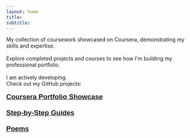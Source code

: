 ```yaml
---
layout: home
title:
subtitle:
---
```


My collection of coursework showcased on Coursera, demonstrating my skills and expertise.
<br>
<br>
Explore completed projects and courses to see how I'm building my professional portfolio.
<br>
<br>
I am actively developing.
<br>
Check out my GitHub projects:

<p dir="ltr" style="line-height:1.38;margin-top:0pt;margin-bottom:0pt;text-align:left"><span style="font-size:14pt;font-family:Arial;background-color:transparent;font-weight:700;font-style:normal;font-variant:normal;text-decoration:none;vertical-align:baseline;white-space:pre;white-space:pre-wrap"><a href="https://briannokes.github.io/Coursera/">Coursera Portfolio Showcase</a></span></p>
<br>
<p dir="ltr" style="line-height:1.38;margin-top:0pt;margin-bottom:0pt;text-align:left"><span style="font-size:14pt;font-family:Arial;background-color:transparent;font-weight:700;font-style:normal;font-variant:normal;text-decoration:none;vertical-align:baseline;white-space:pre;white-space:pre-wrap"><a href="https://briannokes.github.io/Step-by-Step-Guides/">Step-by-Step Guides</a></span></p> 
<br>
<p dir="ltr" style="line-height:1.38;margin-top:0pt;margin-bottom:0pt;text-align:left"><span style="font-size:14pt;font-family:Arial;background-color:transparent;font-weight:700;font-style:normal;font-variant:normal;text-decoration:none;vertical-align:baseline;white-space:pre;white-space:pre-wrap"><a href="https://briannokes.github.io/Poems/">Poems</a>
</span> 
</p>
